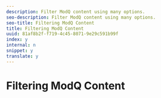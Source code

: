 ```yaml
---
description: Filter ModQ content using many options.
seo-description: Filter ModQ content using many options.
seo-title: Filtering ModQ Content
title: Filtering ModQ Content
uuid: 81af8b2f-f719-4c45-8071-9e29c591b99f
index: y
internal: n
snippet: y
translate: y
---
```


# Filtering ModQ Content

